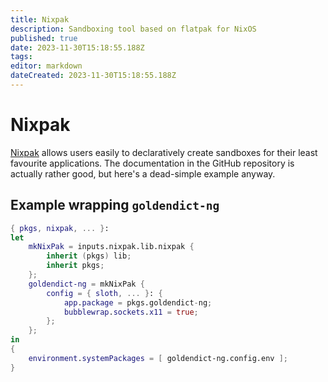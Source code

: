 ```yaml
---
title: Nixpak
description: Sandboxing tool based on flatpak for NixOS
published: true
date: 2023-11-30T15:18:55.188Z
tags: 
editor: markdown
dateCreated: 2023-11-30T15:18:55.188Z
---
```


# Nixpak
[Nixpak](https://github.com/nixpak/nixpak) allows users easily to declaratively create sandboxes for their least favourite applications. The documentation in the GitHub repository is actually rather good, but here's a dead-simple example anyway.
## Example wrapping `goldendict-ng`
```nix
{ pkgs, nixpak, ... }:
let
    mkNixPak = inputs.nixpak.lib.nixpak {
        inherit (pkgs) lib;
        inherit pkgs;
    };
    goldendict-ng = mkNixPak {
        config = { sloth, ... }: {
            app.package = pkgs.goldendict-ng;
            bubblewrap.sockets.x11 = true;
        };
    };
in
{
    environment.systemPackages = [ goldendict-ng.config.env ];
}
```
